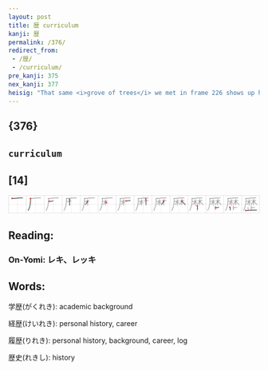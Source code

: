 ```yaml
---
layout: post
title: 歴 curriculum
kanji: 歴
permalink: /376/
redirect_from:
 - /歴/
 - /curriculum/
pre_kanji: 375
nex_kanji: 377
heisig: "That same <i>grove of trees</i> we met in frame 226 shows up here in the character for <b>curriculum</b> (in the sense of a record of one's life or academic achievements, the <b>curriculum</b> vitae). Instead of the <i>grove</i> making its way slowly through the surface of the <i>cliff</i> as before, here we see it <i>stopped</i>, much the same as a <b>curriculum</b> vitae calls a halt to the calendar and talks only about the past."
---
```


## {376}

## `curriculum`

## [14]

<div class="stroke"><img src="../images/E6ADB4.png" /></div>

## Reading:

### On-Yomi: レキ、レッキ

## Words:

学歴(がくれき): academic background

経歴(けいれき): personal history, career

履歴(りれき): personal history, background, career, log

歴史(れきし): history
